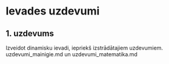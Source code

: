 # Ievades uzdevumi
## 1. uzdevums
Izveidot dinamisku ievadi, iepriekš izstrādātajiem uzdevumiem.
uzdevumi_mainigie.md un uzdevumi_matematika.md